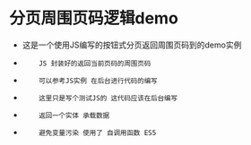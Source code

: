 # 分页周围页码逻辑demo
+ 这是一个使用JS编写的按钮式分页返回周围页码到的demo实例
*         JS 封装好的返回当前页码的周围页码
*         可以参考JS实例 在后台进行代码的编写
*         这里只是写个测试JS的 这代码应该在后台编写
*         返回一个实体 承载数据
*         避免变量污染 使用了 自调用函数 ES5
